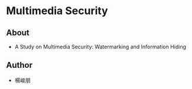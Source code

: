 # Multimedia Security

## About
* A Study on Multimedia Security: Watermarking and Information Hiding

## Author 
* 楊峻朋

